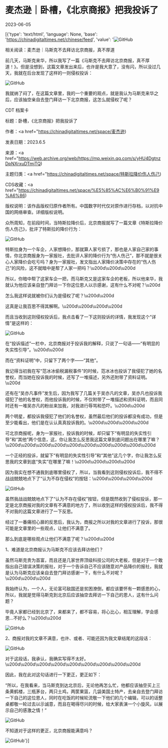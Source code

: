 # 麦杰逊｜卧槽，《北京商报》把我投诉了

2023-06-05

[{'type': 'text/html', 'language': None, 'base': 'https://chinadigitaltimes.net/chinese/feed', 'value': '![GitHub](https://chinadigitaltimes.net/chinese/files/2023/06/image-1685955311501.png)

相关阅读：麦杰逊｜马斯克不去拜访北京商报，真不厚道

前几天，马斯克来华，所以我写了一篇《马斯克不去拜访北京商报，真不厚道！》。但是没想到，这篇文章发出来后，也许是我大意了，没有闪，所以没过几天，我就在后台发现了这样的一则侵权投诉：

![GitHub](https://chinadigitaltimes.net/chinese/files/2023/06/post-696824-647dafaae9b1b.png)

我就纳了闷了，在这篇文章里，我的一个重要的观点，就是我认为马斯克来华之后，应该抽空亲自去登门拜访一下北京商报，这怎么就侵权了呢？



CDT 档案卡

标题：卧槽，《北京商报》把我投诉了

作者：<a href="https://chinadigitaltimes.net/space/麦杰逊)

发表日期：2023.6.5

来源：<a href="https://web.archive.org/web/https://mp.weixin.qq.com/s/yHU4DgtnzDpNXrxuDTmjTQ)

主题归类：<a href="https://chinadigitaltimes.net/space/特斯拉降价伤人伤己)

CDS收藏：<a href="https://chinadigitaltimes.net/space/%E5%85%AC%E6%B0%91%E9%A6%86)

版权说明：该作品版权归原作者所有。中国数字时代仅对原作进行存档，以对抗中国的网络审查。详细版权说明。





众所周知，在前段时间，当特斯拉降价后，北京商报就写了一篇文章《特斯拉降价伤人伤己》，批评了特斯拉的降价行为：

![GitHub](https://chinadigitaltimes.net/chinese/files/2023/06/post-696824-647dafab10366.png)

特斯拉身为一个车企，人家想降价，那就算人家亏损了，那也是人家自己家的事情，你北京商报身为一家报社，去批评人家的降价行为“伤人伤己”，那不就是很关心人家降价会吃亏吗？身为一家报社，发文指出人家降价决策中存在的“伤人伤己”的风险，这不就暗中是帮了人家一把吗？\u200d\u200d\u200d

所以，你暗中帮了这家车企一把，而马斯克又是这家车企的老板，所以他来华，我就认为他应该亲自登门拜访一下你这位恩人以示感谢，这有什么不对呢？\u200d

怎么我这样说就被你们认为是侵权了呢？\u200d\u200d

这真是让我百思不得其解啊。\u200d\u200d\u200d\u200d

而且当收到这则侵权投诉后，我点击看了一下这则投诉的详情，我发现这个“详情”是这样的：

![GitHub](https://chinadigitaltimes.net/chinese/files/2023/06/post-696824-647dafab1b41e.png)

在“投诉描述”一栏中，北京商报对于投诉我的解释，只说了一句话——“有明显的失实性引导”。\u200d\u200d

而在“资料证明”中，只留下了两个字——“其他”。

我记得当初我在写“范冰冰偷税漏税事件”的时候，范冰冰也投诉了我侵犯了她的名誉权，而当她在投诉我的时候，还写了一堆描述，另外还附带了资料证明。\u200d

还有在“吴亦凡事件”发生后，因为我写了几篇关于吴亦凡的文章，吴亦凡也投诉我侵犯了他的名誉权，而他投诉我的时候，不仅附带了一堆描述和资料证明，而且同时还有一堆吴亦凡的粉丝来加我，对我进行辱骂和恐吓。\u200d\u200d

两个明星，都投诉我侵犯了他们的名誉权，虽然最后他们的投诉都没有成功，但是至少能看出，他们是在认认真真投诉我的。\u200d\u200d\u200d\u200d

可北京商报呢，身为一家报社，投诉我的时候，却只留下“有明显的失实性引导”和“其他”两个信息，这，你让我怎么反思我这篇文章到底问题出在哪里了嘛？\u200d\u200d\u200d\u200d\u200d\u200d\u200d\u200d\u200d\u200d

一个正经的投诉，就留下“有明显的失实性引导”和“其他”这几个字，你让我怎么反思我的文章到底“失实”在哪里了嘛！\u200d\u200d\u200d\u200d

因为我实在想不通我到底哪里侵权了，所以，当我看到这则侵权投诉后，我不得不战战兢兢地点下了“认为不存在侵权”的按钮：\u200d\u200d\u200d\u200d

![GitHub](https://chinadigitaltimes.net/chinese/files/2023/06/post-696824-647dafab26f30.png)

虽然我战战兢兢地点下了“认为不存在侵权”按钮，但是既然收到了侵权投诉，那一定是北京商报对我的文章有不满意的地方了，所以收到这样的侵权投诉后，我不得不对我的这篇文章进行了一下反思。

经过了一番痛彻心扉的反思后，我认为，商报之所以对我的文章进行了投诉，那很可能是文章里的一些观点，让他们不满意了。

那么到底是哪些观点让他们不满意了呢？\u200d\u200d

1、难道是北京商报认为马斯克不应该去拜访他们？

虽然马斯克贵为首富，而且还是几家世界顶级科技公司的大老板，但是对于一个敢指出自己错误决策的报社，对于一个告诉自己不应该随意对产品降价的报社，我就是认为马斯克应该亲自去登门拜访感谢一下，有什么不对呢？\u200d\u200d\u200d

我始终认为，一个人，无论富可敌国还是贫困潦倒，都应该要怀有一颗感恩的心，所以，我就是觉得马斯克到北京后应该抽空去拜访一下自己的恩人，这有什么问题？

毕竟人家都已经到北京了，来都来了，都不容易，将心比心，相互理解，学会感恩&#8230;不好么？\u200d\u200d

![GitHub](https://chinadigitaltimes.net/chinese/files/2023/06/post-696824-647dafab48d35.png)

2、商报对我的文章不满意，也许、或者、可能还因为我文章结尾的这段话：

![GitHub](https://chinadigitaltimes.net/chinese/files/2023/06/post-696824-647dafab59163.png)

对于这段话，我承认，我确实写得不太好。\u200d\u200d\u200d\u200d\u200d\u200d\u200d\u200d\u200d

因此，我在此对这句话进行一下更正，更正如下：

“所以，在我看来，当马斯克到达北京后，无论他再怎么忙，他都应该抽空买上三条黄鹤楼，三瓶茅台，两只土鸡，两筐果篮，几袋美国土特产，去亲自去登门拜访一下自己的这位恩人，同时在吃饭的时候轮流敬一下他们的几个编辑，可以的话整桌都敬一轮过去以示诚意，而且在喝得尽兴的时候，给大家表演一个小旋风，以展示自己的感激之情！”

![GitHub](https://chinadigitaltimes.net/chinese/files/2023/06/post-696824-647dafab62bf0.gif)

不知道对于这样的更正，北京商报能满意吗？

![GitHub](https://chinadigitaltimes.net/chinese/files/2023/06/image-1685640358485.png)'}]